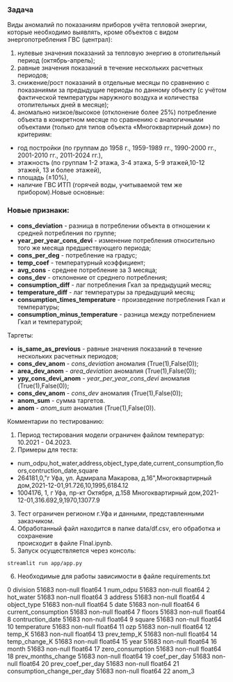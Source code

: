 ### Задача
Виды аномалий по показаниям приборов учёта тепловой энергии, которые необходимо выявлять,
кроме объектов с видом энергопотребления ГВС (централ):

1. нулевые значения показаний за тепловую энергию в отопительный период (октябрь-апрель);
2. равные значения показаний в течение нескольких расчетных периодов;
3. снижение/рост показаний в отдельные месяцы по сравнению с показаниями за предыдущие периоды
по данному объекту (с учётом фактической температуры наружного воздуха и количества отопительных дней в месяце);
4. аномально низкое/высокое (отклонение более 25%) потребление объекта в конкретном месяце по сравнению с 
аналогичными объектами (только для типов объекта «Многоквартирный дом») по критериям:
- год постройки (по группам до 1958 г., 1959-1989 гг., 1990-2000 гг., 2001-2010 гг., 2011-2024 гг.),
- этажность (по группам 1-2 этажа, 3-4 этажа, 5-9 этажей,10-12 этажей, 13 и более этажей),
- площадь (±10%),
- наличие ГВС ИТП (горячей воды, учитываемой тем же прибором).Новые основные:

### Новые признаки:
* **cons_deviation** - разница в потреблении объекта в отношении к средней потребления по группе;
* **year_per_year_cons_devi** - изменение потребления относительно того же месяца предшествующего периода;
* **cons_per_deg** - потребление на градус;
* **temp_coef** - температурный коэффициент;
* **avg_cons** - среднее потребление за 3 месяца;
* **cons_dev** - отклонение от среднего потребления;
* **consumption_diff** - лаг потребления Гкал за предыдущий месяц;
* **temperature_diff** - лаг температуры за предыдущий месяц;
* **consumption_times_temperature** - произведение потребления Гкал и температуры;
* **consumption_minus_temperature** - разница между потреблением Гкал и температурой;

Таргеты:

* **is_same_as_previous** - равные значения показаний в течение нескольких расчетных периодов;
* **cons_dev_anom** - *cons_deviation* аномалия (True(1),False(0));
* **area_dev_anom** - *area_deviation* аномалия (True(1),False(0));
* **ypy_cons_devi_anom** - *year_per_year_cons_devi* аномалия (True(1),False(0));
* **cons_dev_anom** - *cons_dev* аномалия (True(1),False(0));
* **anom_sum** - сумма таргетов.
* **anom** - *anom_sum* аномалия (True(1),False(0)).

Комментарии по тестированию:
1. Период тестирования модели ограничен файлом температур: 10.2021 - 04.2023.
2. Примеры для теста:
- num_odpu,hot_water,address,object_type,date,current_consumption,floors,contruction_date,square
- 264181,0,"г Уфа, ул. Адмирала Макарова, д.16",Многоквартирный дом,2021-12-01,91.726,10,1995,6184.12
- 1004176, 1, г Уфа, пр-кт Октября, д.158 Многоквартирный дом,2021-12-01,316.692,9,1970,13077.9
3. Тест ограничен регионом г.Уфа и данными, представленными заказчиком.
4. Обработанный файл находится в папке data/df.csv, его обработка и сохранение\
происходит в файле FInal.ipynb.
5. Запуск осуществляется через консоль:
```commandline
streamlit run app/app.py
```
6. Необходимые для работы зависимости в файле requirements.txt

  0   division                    51683 non-null  float64
 1   num_odpu                    51683 non-null  float64
 2   hot_water                   51683 non-null  float64
 3   address                     51683 non-null  float64
 4   object_type                 51683 non-null  float64
 5   date                        51683 non-null  float64
 6   current_consumption         51683 non-null  float64
 7   floors                      51683 non-null  float64
 8   contruction_date            51683 non-null  float64
 9   square                      51683 non-null  float64
 10  temperature                 51683 non-null  float64
 11  ozp                         51683 non-null  float64
 12  temp_K                      51683 non-null  float64
 13  prev_temp_K                 51683 non-null  float64
 14  temp_change_K               51683 non-null  float64
 15  year                        51683 non-null  float64
 16  month                       51683 non-null  float64
 17  zero_consumption            51683 non-null  float64
 18  prev_months_change          51683 non-null  float64
 19  coef_per_day                51683 non-null  float64
 20  prev_coef_per_day           51683 non-null  float64
 21  consumption_change_per_day  51683 non-null  float64
 22  anom_3                  